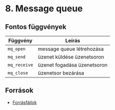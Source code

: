 # 8. Message queue

## Fontos függvények
|   	Függvény    | 																Leírás	                                |
| --------------- | ----------------------------------------------------------------------- |
|```mq_open```    | message queue létrehozása                                               |
|```mq_send```    | üzenet küldése üzenetsoron                                              |
|```mq_receive``` | üzenet fogadása üzenetsoron                                             |
|```mq_close```   | üzenetsor bezárása                                                      |

## Források
- [Forrásfájlok](https://ikelte.sharepoint.com/:f:/s/2022232Opercisrendszerek12.csoport-BendeImre/EvW0DK-6wQxPqs4QQGBgDwQBI5WothnSg9o5ovv3srcsbA?e=bs98I9)